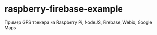 # raspberry-firebase-example
Пример GPS трекера на Raspberry Pi, NodeJS, Firebase, Webix, Google Maps